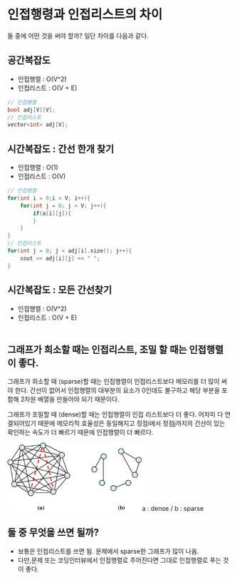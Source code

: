 # 인접행령과 인접리스트의 차이 

둘 중에 어떤 것을 써야 할까? 일단 차이를 다음과 같다.

## 공간복잡도

- 인접행렬 : O(V^2)
- 인접리스트 : O(V + E)

```c++
// 인접행렬
bool adj[V][V];
// 인접리스트
vector<int> adj[V]; 
```

## 시간복잡도 : 간선 한개 찾기

- 인접행렬 : O(1)
- 인접리스트 : O(V) 

```c++
// 인접행렬
for(int i = 0;i < V; i++){
    for(int j = 0; j < V; j++){
        if(a[i][j]){ 
        }
    }
}
// 인접리스트
for(int j = 0; j < adj[i].size(); j++){
    cout << adj[i][j] << " ";
} 
```

## 시간복잡도 : 모든 간선찾기

- 인접행렬 : O(V^2)
- 인접리스트 :  O(V + E)  
​

## 그래프가 희소할 때는 인접리스트, 조밀 할 때는 인접행렬이 좋다. 

그래프가 희소할 때 (sparse)할 때는 인접행렬이 인접리스트보다 메모리를 더 많이 써야 한다. 간선이 없어서 인접행렬의 대부분의 요소가 0인데도 불구하고 해당 부분을 포함해 2차원 배열을 만들어야 되기 때문이다.  

그래프가 조밀할 때 (dense)할 때는 인접행렬이 인접 리스트보다 더 좋다. 어차피 다 연결되어있기 때문에 메모리적 효율성은 동일해지고 정점i에서 정점j까지의 간선이 있는 확인하는 속도가 더 빠르기 때문에 인접행렬이 더 빠르다.

<img src="../99_assets/02_06_01.png"  width="60%" height="30%">
​
a : dense / b : sparse


## 둘 중 무엇을 쓰면 될까? 

- 보통은 인접리스트를 쓰면 됨. 문제에서 sparse한 그래프가 많이 나옴.
- 다만,문제 또는 코딩인터뷰에서 인접행렬로 주어진다면 그대로 인접행렬로 푸는 것이 좋다.